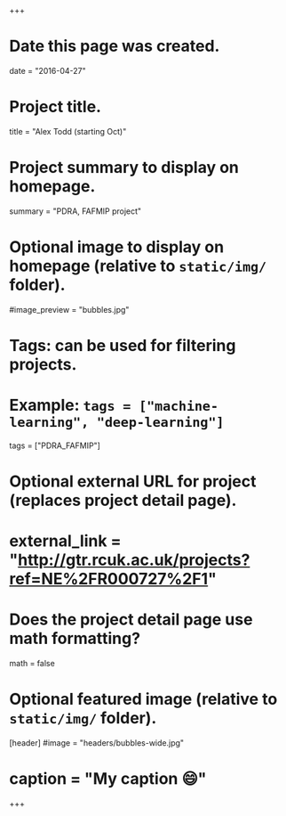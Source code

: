 +++
# Date this page was created.
date = "2016-04-27"

# Project title.
title = "Alex Todd (starting Oct)"

# Project summary to display on homepage.
summary = "PDRA, FAFMIP project"

# Optional image to display on homepage (relative to `static/img/` folder).
#image_preview = "bubbles.jpg"

# Tags: can be used for filtering projects.
# Example: `tags = ["machine-learning", "deep-learning"]`
tags = ["PDRA_FAFMIP"]

# Optional external URL for project (replaces project detail page).
# external_link = "http://gtr.rcuk.ac.uk/projects?ref=NE%2FR000727%2F1"

# Does the project detail page use math formatting?
math = false

# Optional featured image (relative to `static/img/` folder).
[header]
#image = "headers/bubbles-wide.jpg"
# caption = "My caption :smile:"

+++

